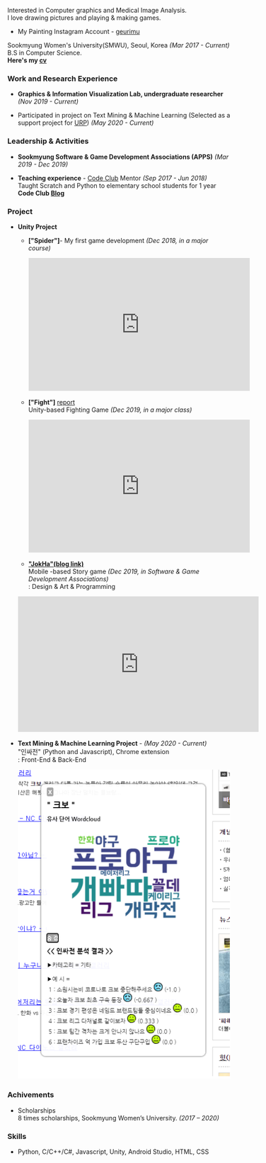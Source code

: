 ﻿
Interested in Computer graphics and Medical Image Analysis.  
I love drawing pictures and playing & making games.
- My Painting Instagram Account - [geurimu](https://www.instagram.com/geu_rimu/)


Sookmyung Women's University(SMWU), Seoul, Korea *(Mar 2017 - Current)*
B.S in Computer Science.  
**Here's my [cv](/assets/cv.pdf)**


### Work and Research Experience
- **Graphics & Information Visualization Lab, undergraduate researcher** *(Nov 2019 - Current)*

- Participated in project on Text Mining & Machine Learning         (Selected as a support project for [URP](https://www.kofac.re.kr/web/contents/openBusiness1-1.do?schM=view&id=17802)) *(May 2020 - Current)*

### Leadership & Activities
- **Sookmyung Software & Game Development Associations (APPS)**  *(Mar 2019 - Dec 2019)*

- **Teaching experience** - [Code Club](https://codeclubkorea.org/) Mentor *(Sep 2017 - Jun 2018)*   
   Taught Scratch and Python to elementary school students for 1 year
**Code Club [Blog](https://blog.naver.com/spqjf12345)**


### Project 
- **Unity Project** 
  - **["Spider"]**- My first game development *(Dec 2018, in a major course)*    
    <iframe width="500" height="300" src="https://www.youtube.com/embed/toielYhi51o" frameborder="0" allow="accelerometer; autoplay; encrypted-media; gyroscope; picture-in-picture" allowfullscreen></iframe>
      
        
  - **["Fight"]** [report](/assets/report.pdf)   
  Unity-based Fighting Game *(Dec 2019, in a major class)*    
    <iframe width="500" height="300" src="https://www.youtube.com/embed/1GsifDAfudc" frameborder="0" allow="accelerometer; autoplay; encrypted-media; gyroscope; picture-in-picture" allowfullscreen></iframe>
    
    
      
  
  - **["JokHa"(blog link)](https://m.blog.naver.com/inhahrdgame/221870175040)**   
    Mobile -based Story game *(Dec 2019, in Software & Game Development Associations)*  
    <Potision> : Design & Art & Programming
   <iframe width="544" height="306" src="https://serviceapi.nmv.naver.com/flash/convertIframeTag.nhn?vid=68EA007C0D12BC36448AEAEEFB71A5BD30BF&outKey=V128e18f38d0495e82e307b234e0da52964bc2ec76ccb2067aa527b234e0da52964bc" frameborder="no" scrolling="no" title="NaverVideo" allow="autoplay; gyroscope; accelerometer; encrypted-media" allowfullscreen></iframe>

- **Text Mining & Machine Learning Project** - *(May 2020 - Current)*    
     "인싸전" (Python and Javascript), Chrome extension   
       <Position> : Front-End & Back-End
     
     ![ex_screenshot](/assets/inside.jpg)
     
### Achivements
 - Scholarships  
     8 times scholarships, Sookmyung Women’s University. *(2017 – 2020)*
   
### Skills
   - Python, C/C++/C#, Javascript, Unity, Android Studio, HTML, CSS

